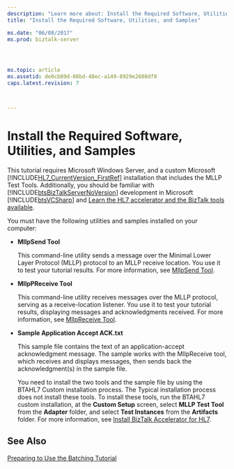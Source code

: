 ```yaml
---
description: "Learn more about: Install the Required Software, Utilities, and Samples"
title: "Install the Required Software, Utilities, and Samples"

ms.date: "06/08/2017"
ms.prod: biztalk-server




ms.topic: article
ms.assetid: de0cb89d-08bd-48ec-a149-8929e2608df8
caps.latest.revision: 7



---
```

# Install the Required Software, Utilities, and Samples
This tutorial requires Microsoft Windows Server, and a custom Microsoft [!INCLUDE[HL7_CurrentVersion_FirstRef](../../includes/hl7-currentversion-firstref-md.md)] installation that includes the MLLP Test Tools. Additionally, you should be familiar with [!INCLUDE[btsBizTalkServerNoVersion](../../includes/btsbiztalkservernoversion-md.md)] development in Microsoft [!INCLUDE[btsVCSharp](../../includes/btsvcsharp-md.md)] and [Learn the HL7 accelerator and the BizTalk tools available](../../adapters-and-accelerators/accelerator-hl7/learn-the-hl7-accelerator-and-the-biztalk-tools-available.md).
  
 You must have the following utilities and samples installed on your computer:  
  
- **MllpSend Tool**  
  
   This command-line utility sends a message over the Minimal Lower Layer Protocol (MLLP) protocol to an MLLP receive location. You use it to test your tutorial results. For more information, see [MllpSend Tool](../../adapters-and-accelerators/accelerator-hl7/mllpsend-tool.md).  
  
- **MllpPReceive Tool**  
  
   This command-line utility receives messages over the MLLP protocol, serving as a receive-location listener. You use it to test your tutorial results, displaying messages and acknowledgments received. For more information, see [MllpReceive Tool](../../adapters-and-accelerators/accelerator-hl7/mllpreceive-tool.md).  
  
- **Sample Application Accept ACK.txt**  
  
   This sample file contains the text of an application-accept acknowledgment message. The sample works with the MllpReceive tool, which receives and displays messages, then sends back the acknowledgment(s) in the sample file.  
  
  You need to install the two tools and the sample file by using the BTAHL7 Custom installation process. The Typical installation process does not install these tools. To install these tools, run the BTAHL7 custom installation, at the **Custom Setup** screen, select **MLLP Test Tool** from the **Adapter** folder, and select **Test Instances** from the **Artifacts** folder. For more information, see [Install BizTalk Accelerator for HL7](../../adapters-and-accelerators/accelerator-hl7/install-biztalk-accelerator-for-hl7.md).  
  
## See Also  
 [Preparing to Use the Batching Tutorial](../../adapters-and-accelerators/accelerator-hl7/preparing-to-use-the-batching-tutorial.md)
